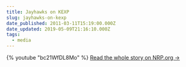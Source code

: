 ```yaml
---
title: Jayhawks on KEXP
slug: jayhawks-on-kexp
date_published: 2011-03-11T15:19:00.000Z
date_updated: 2019-05-09T21:16:10.000Z
tags:
  - media
---
```


{% youtube "bc21WfDL8Mo" %}
[Read the whole story on NRP.org →](http://www.npr.org/2011/03/10/134421801/the-jayhawks-forever-the-green-grass)
